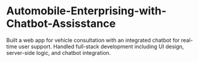 # Automobile-Enterprising-with-Chatbot-Assisstance
Built a web app for vehicle consultation with an integrated chatbot for real-time user support. Handled full-stack development including UI design, server-side logic, and chatbot integration.
